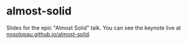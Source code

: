 # almost-solid

Slides for the epic "Almost Solid" talk. You can see the keynote live at [nosolopau.github.io/almost-solid](http://://nosolopau.github.io/almost-solid).
